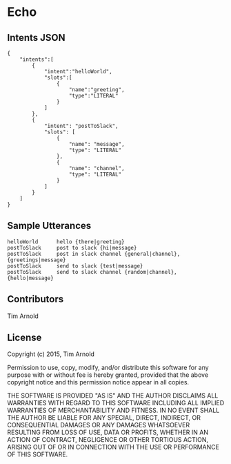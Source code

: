 Echo
=========

Intents JSON
----
```
{
    "intents":[
        {
            "intent":"helloWorld",
            "slots":[
                {
                    "name":"greeting",
                    "type":"LITERAL"
                }
            ]
        },
        {
            "intent": "postToSlack",
            "slots": [
                {
                    "name": "message",
                    "type": "LITERAL"
                },
                {
                    "name": "channel",
                    "type": "LITERAL"
                }
            ]
        }
    ]
}
```

Sample Utterances
----
```
helloWorld      hello {there|greeting}
postToSlack     post to slack {hi|message}
postToSlack     post in slack channel {general|channel}, {greetings|message}
postToSlack     send to slack {test|message}
postToSlack     send to slack channel {random|channel}, {hello|message}

```

Contributors
----
Tim Arnold


License
----

Copyright (c) 2015, Tim Arnold

Permission to use, copy, modify, and/or distribute this software for any purpose with or without fee is hereby granted, provided that the above copyright notice and this permission notice appear in all copies.

THE SOFTWARE IS PROVIDED "AS IS" AND THE AUTHOR DISCLAIMS ALL WARRANTIES WITH REGARD TO THIS SOFTWARE INCLUDING ALL IMPLIED WARRANTIES OF MERCHANTABILITY AND FITNESS. IN NO EVENT SHALL THE AUTHOR BE LIABLE FOR ANY SPECIAL, DIRECT, INDIRECT, OR CONSEQUENTIAL DAMAGES OR ANY DAMAGES WHATSOEVER RESULTING FROM LOSS OF USE, DATA OR PROFITS, WHETHER IN AN ACTION OF CONTRACT, NEGLIGENCE OR OTHER TORTIOUS ACTION, ARISING OUT OF OR IN CONNECTION WITH THE USE OR PERFORMANCE OF THIS SOFTWARE.